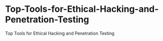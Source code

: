 # Top-Tools-for-Ethical-Hacking-and-Penetration-Testing
Top Tools for Ethical Hacking and Penetration Testing
